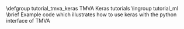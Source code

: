 \defgroup tutorial_tmva_keras TMVA Keras tutorials
\ingroup tutorial_ml
\brief Example code which illustrates how to use keras with the python interface of TMVA
